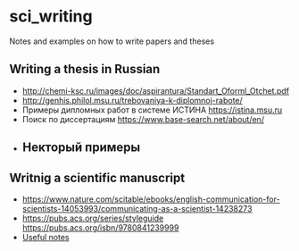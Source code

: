 # sci_writing
Notes and examples on how to write papers and theses

## Writing a thesis in Russian
- http://chemi-ksc.ru/images/doc/aspirantura/Standart_Oforml_Otchet.pdf
- http://genhis.philol.msu.ru/trebovaniya-k-diplomnoj-rabote/
- Примеры дипломных работ в системе ИСТИНА https://istina.msu.ru
- Поиск по диссертациям https://www.base-search.net/about/en/
- Некторый примеры 
   - 


## Writnig a scientific manuscript

- https://www.nature.com/scitable/ebooks/english-communication-for-scientists-14053993/communicating-as-a-scientist-14238273
- https://pubs.acs.org/series/styleguide https://pubs.acs.org/isbn/9780841239999
- [Useful notes](https://www.dropbox.com/s/umrze0swj9krwrzq/W%26P_booklet_9-1-16.pdf?dl=0)

